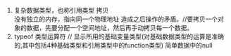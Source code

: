 1. 复杂数据类型，也称引用类型
拷贝    
没有独立的内存，指向同一个物理地址
造成之后操作的矛盾。//要拷贝一个对象的数据，先要分配一个空间地址，然后再手动拷贝每一个数据。
2. typeof 类型运算符  // 显示所用的基础变量类型(对基础数据类型的运算是准确的,其中包括4种基础类型和引用类型中的function类型) 
简单数据中的null



